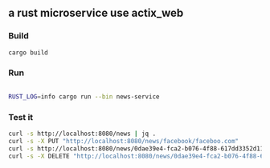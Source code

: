 ## a rust microservice use actix_web

### Build

```bash
cargo build
```

### Run

```bash

RUST_LOG=info cargo run --bin news-service

```
### Test it

```bash
curl -s http://localhost:8080/news | jq .
curl -s -X PUT "http://localhost:8080/news/facebook/faceboo.com"
curl -s http://localhost:8080/news/0dae39e4-fca2-b076-4f88-617dd3352d11 | jq .
curl -s -X DELETE "http://localhost:8080/news/0dae39e4-fca2-b076-4f88-617dd3352d11"
```
